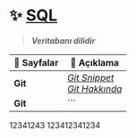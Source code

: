 # ✨ <ins> SQL</ins>
> _**Veritabanı dilidir**_

| 📂 Sayfalar | 📌 Açıklama|
|---------------|-------------------|
| **Git**     | [_Git Snippet_](git/Git1.md)<br>[_Git Hakkında_](git/Git2.md)| 
| **Git**     | ```
12341243 
123412341234
``` | 